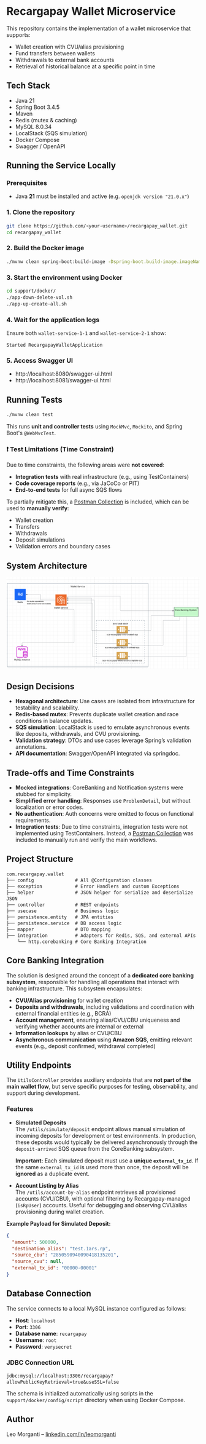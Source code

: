 # Recargapay Wallet Microservice

This repository contains the implementation of a wallet microservice that supports:

- Wallet creation with CVU/alias provisioning
- Fund transfers between wallets
- Withdrawals to external bank accounts
- Retrieval of historical balance at a specific point in time

## Tech Stack

- Java 21
- Spring Boot 3.4.5
- Maven
- Redis (mutex & caching)
- MySQL 8.0.34
- LocalStack (SQS simulation)
- Docker Compose
- Swagger / OpenAPI

## Running the Service Locally

### Prerequisites

- Java **21** must be installed and active (e.g. `openjdk version "21.0.x"`)

### 1. Clone the repository

```bash
git clone https://github.com/<your-username>/recargapay_wallet.git
cd recargapay_wallet
```

### 2. Build the Docker image

```bash
./mvnw clean spring-boot:build-image -Dspring-boot.build-image.imageName=recargapay/wallet-service
```

### 3. Start the environment using Docker

```bash
cd support/docker/
./app-down-delete-vol.sh 
./app-up-create-all.sh
```

### 4. Wait for the application logs

Ensure both `wallet-service-1-1` and `wallet-service-2-1` show:

```
Started RecargapayWalletApplication
```

### 5. Access Swagger UI

- http://localhost:8080/swagger-ui.html
- http://localhost:8081/swagger-ui.html

## Running Tests

```bash
./mvnw clean test
```

This runs **unit and controller tests** using `MockMvc`, `Mockito`, and Spring Boot's `@WebMvcTest`.

### ❗ Test Limitations (Time Constraint)

Due to time constraints, the following areas were **not covered**:

- **Integration tests** with real infrastructure (e.g., using TestContainers)
- **Code coverage reports** (e.g., via JaCoCo or PIT)
- **End-to-end tests** for full async SQS flows

To partially mitigate this, a [Postman Collection](./support/postman_collection/wallet-recargapay.postman_collection.json) is included, which can be used to **manually verify**:

- Wallet creation
- Transfers
- Withdrawals
- Deposit simulations
- Validation errors and boundary cases

## System Architecture

![img.png](img.png)

## Design Decisions

- **Hexagonal architecture**: Use cases are isolated from infrastructure for testability and scalability.
- **Redis-based mutex**: Prevents duplicate wallet creation and race conditions in balance updates.
- **SQS simulation**: LocalStack is used to emulate asynchronous events like deposits, withdrawals, and CVU provisioning.
- **Validation strategy**: DTOs and use cases leverage Spring’s validation annotations.
- **API documentation**: Swagger/OpenAPI integrated via springdoc.

## Trade-offs and Time Constraints

- **Mocked integrations**: CoreBanking and Notification systems were stubbed for simplicity.
- **Simplified error handling**: Responses use `ProblemDetail`, but without localization or error codes.
- **No authentication**: Auth concerns were omitted to focus on functional requirements.
- **Integration tests**: Due to time constraints, integration tests were not implemented using TestContainers. Instead, a [Postman Collection](./support/postman_collection/wallet-recargapay.postman_collection.json) was included to manually run and verify the main workflows.

## Project Structure

```
com.recargapay.wallet
├── config               # All @Configuration classes
├── exception            # Error Handlers and custom Exceptions
├── helper               # JSON helper for serialize and deserialize JSON
├── controller           # REST endpoints
├── usecase              # Business logic
├── persistence.entity   # JPA entities
├── persistence.service  # DB access logic
├── mapper               # DTO mapping
├── integration          # Adapters for Redis, SQS, and external APIs
    └── http.corebanking # Core Banking Integration
```

## Core Banking Integration

The solution is designed around the concept of a **dedicated core banking subsystem**, responsible for handling all operations that interact with banking infrastructure. This subsystem encapsulates:

- **CVU/Alias provisioning** for wallet creation
- **Deposits and withdrawals**, including validations and coordination with external financial entities (e.g., BCRA)
- **Account management**, ensuring alias/CVU/CBU uniqueness and verifying whether accounts are internal or external
- **Information lookups** by alias or CVU/CBU
- **Asynchronous communication** using **Amazon SQS**, emitting relevant events (e.g., deposit confirmed, withdrawal completed)

## Utility Endpoints

The `UtilsController` provides auxiliary endpoints that are **not part of the main wallet flow**, but serve specific purposes for testing, observability, and support during development.

### Features

- **Simulated Deposits**  
  The `/utils/simulate/deposit` endpoint allows manual simulation of incoming deposits for development or test environments. In production, these deposits would typically be delivered asynchronously through the `deposit-arrived` SQS queue from the CoreBanking subsystem.

  **Important:** Each simulated deposit must use a **unique `external_tx_id`**. If the same `external_tx_id` is used more than once, the deposit will be **ignored** as a duplicate event.

- **Account Listing by Alias**  
  The `/utils/account-by-alias` endpoint retrieves all provisioned accounts (CVU/CBU), with optional filtering by Recargapay-managed (`isRpUser`) accounts. Useful for debugging and observing CVU/alias provisioning during wallet creation.

**Example Payload for Simulated Deposit:**

```json
{
  "amount": 500000,
  "destination_alias": "test.1ars.rp",
  "source_cbu": "2850590940090418135201",
  "source_cvu": null,
  "external_tx_id": "00000-00001"
}
```

## Database Connection

The service connects to a local MySQL instance configured as follows:

- **Host**: `localhost`
- **Port**: `3306`
- **Database name**: `recargapay`
- **Username**: `root`
- **Password**: `verysecret`

### JDBC Connection URL

```
jdbc:mysql://localhost:3306/recargapay?allowPublicKeyRetrieval=true&useSSL=false
```

The schema is initialized automatically using scripts in the `support/docker/config/script` directory when using Docker Compose.

## Author

Leo Morganti – [linkedin.com/in/leomorganti](https://www.linkedin.com/in/leonardo-morganti-47045b103/)